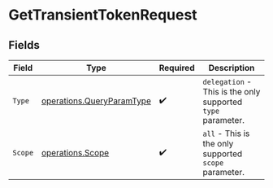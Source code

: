 # GetTransientTokenRequest


## Fields

| Field                                                                  | Type                                                                   | Required                                                               | Description                                                            |
| ---------------------------------------------------------------------- | ---------------------------------------------------------------------- | ---------------------------------------------------------------------- | ---------------------------------------------------------------------- |
| `Type`                                                                 | [operations.QueryParamType](../../models/operations/queryparamtype.md) | :heavy_check_mark:                                                     | `delegation` - This is the only supported `type` parameter.            |
| `Scope`                                                                | [operations.Scope](../../models/operations/scope.md)                   | :heavy_check_mark:                                                     | `all` - This is the only supported `scope` parameter.                  |